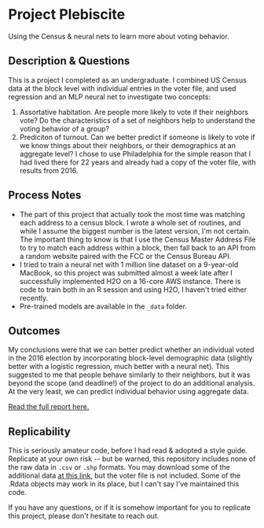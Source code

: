 # Project Plebiscite

Using the Census & neural nets to learn more about voting behavior.

## Description & Questions
This is a project I completed as an undergraduate. I combined US Census data at the block level with individual entries in the voter file, and used regression and an MLP neural net to investigate two concepts:
1. Assortative habitation. Are people more likely to vote if their neighbors vote? Do the characteristics of a set of neighbors help to understand the voting behavior of a group?
2. Prediciton of turnout. Can we better predict if someone is likely to vote if we know things about their neighbors, or their  demographics at an aggregate level?
I chose to use Philadelphia for the simple reason that I had lived there for 22 years and already had a copy of the voter file, with results from 2016. 

## Process Notes
- The part of this project that actually took the most time was matching each address to a census block. I wrote a whole set of routines, and while I assume the biggest number is the latest version, I'm not certain. The important thing to know is that I use the Census Master Address File to try to match each address within a block, then fall back to an API from a random website paired with the FCC or the Census Bureau API.
- I tried to train a neural net with 1 million line dataset on a 9-year-old MacBook, so this project was submitted almost a week late after I successfully implemented H2O on a 16-core AWS instance. There is code to train both in an R session and using H2O, I haven't tried either recently.
- Pre-trained models are available in the `_data` folder.

## Outcomes
My conclusions were that we can better predict whether an individual voted in the 2016 election by incorporating block-level demographic data (slightly better with a logistic regression, much better with a neural net). This suggested to me that people behave similarly to their neighbors, but it was beyond the scope (and deadline!) of the project to do an additional analysis. At the very least, we can predict individual behavior using aggregate data.

[Read the full report here.](_report/Report.pdf)

## Replicability
This is seriously amateur code, before I had read & adopted a style guide. Replicate at your own risk -- but be warned, this repository includes none of the raw data in `.csv` or `.shp` formats. You may download some of the additional data [at this link](https://upenn.box.com/v/project-plebiscite), but the voter file is not included. Some of the .Rdata objects may work in its place, but I can't say I've maintained this code.

If you have any questions, or if it is somehow important for you to replicate this project, please don't hesitate to reach out.
